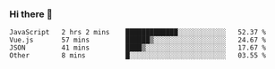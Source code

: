 ### Hi there 👋

<!--
**hjklink/hjklink** is a ✨ _special_ ✨ repository because its `README.md` (this file) appears on your GitHub profile.

Here are some ideas to get you started:

- 🔭 I’m currently working on ...
- 🌱 I’m currently learning ...
- 👯 I’m looking to collaborate on ...
- 🤔 I’m looking for help with ...
- 💬 Ask me about ...
- 📫 How to reach me: ...
- 😄 Pronouns: ...
- ⚡ Fun fact: ...
-->


<!--START_SECTION:waka-->

```text
JavaScript   2 hrs 2 mins    █████████████░░░░░░░░░░░░   52.37 %
Vue.js       57 mins         ██████▒░░░░░░░░░░░░░░░░░░   24.67 %
JSON         41 mins         ████▒░░░░░░░░░░░░░░░░░░░░   17.67 %
Other        8 mins          █░░░░░░░░░░░░░░░░░░░░░░░░   03.55 %
```

<!--END_SECTION:waka-->
